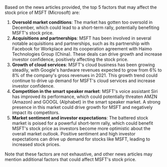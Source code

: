 Based on the news articles provided, the top 5 factors that may affect the stock price of MSFT (Microsoft) are:

1. **Oversold market conditions**: The market has gotten too oversold in December, which could lead to a short-term rally, potentially benefiting MSFT's stock price.
2. **Acquisitions and partnerships**: MSFT has been involved in several notable acquisitions and partnerships, such as its partnership with Facebook for Workplace and its cooperation agreement with Haimo Technologies Group (China). These deals can drive growth and increase investor confidence, positively affecting the stock price.
3. **Growth of cloud services**: MSFT's cloud business has been growing steadily, with Google's hardware revenues expected to grow from 6% to 8% of the company's gross revenues in 2021. This growth trend could continue to drive up demand for MSFT's cloud services and increase investor confidence.
4. **Competition in the smart speaker market**: MSFT's voice assistant Siri has improved its performance, which could potentially threaten AMZN (Amazon) and GOOGL (Alphabet) in the smart speaker market. A strong presence in this market could drive growth for MSFT and negatively impact its competitors.
5. **Market sentiment and investor expectations**: The battered stock market is poised for a powerful short-term rally, which could benefit MSFT's stock price as investors become more optimistic about the overall market outlook. Positive sentiment and high investor expectations can drive up demand for stocks like MSFT, leading to increased stock prices.

Note that these factors are not exhaustive, and other news articles may mention additional factors that could affect MSFT's stock price.